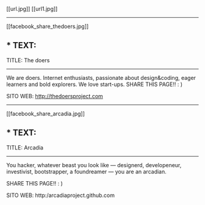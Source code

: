 [[url.jpg]]
[[url1.jpg]]

***
[[facebook_share_thedoers.jpg]]
## * TEXT:

TITLE: The doers 
***

We are doers. Internet enthusiasts, passionate about design&coding, eager learners and bold explorers.
We love start-ups.
SHARE THIS PAGE!! : )

SITO WEB: http://thedoersproject.com

***

[[facebook_share_arcadia.jpg]]
## * TEXT:

TITLE: Arcadia
***

You hacker, whatever beast you look like — designerd, developeneur, investivist, bootstrapper, a foundreamer — 
you are an arcadian.

SHARE THIS PAGE!! : )

SITO WEB: http:/arcadiaproject.github.com
